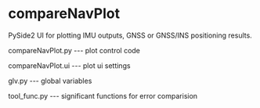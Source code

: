 # compareNavPlot
PySide2 UI for plotting IMU outputs, GNSS or GNSS/INS positioning results.

compareNavPlot.py --- plot control code

compareNavPlot.ui --- plot ui settings

glv.py --- global variables

tool_func.py --- significant functions for error comparision
